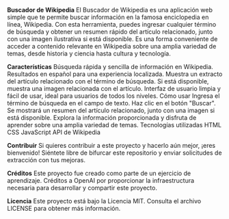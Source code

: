 **Buscador de Wikipedia**
El Buscador de Wikipedia es una aplicación web simple que te permite buscar información en la famosa enciclopedia en línea, Wikipedia. Con esta herramienta, puedes ingresar cualquier término de búsqueda y obtener un resumen rápido del artículo relacionado, junto con una imagen ilustrativa si está disponible. Es una forma conveniente de acceder a contenido relevante en Wikipedia sobre una amplia variedad de temas, desde historia y ciencia hasta cultura y tecnología.

**Características**
Búsqueda rápida y sencilla de información en Wikipedia.
Resultados en español para una experiencia localizada.
Muestra un extracto del artículo relacionado con el término de búsqueda.
Si está disponible, muestra una imagen relacionada con el artículo.
Interfaz de usuario limpia y fácil de usar, ideal para usuarios de todos los niveles.
Cómo usar
Ingresa el término de búsqueda en el campo de texto.
Haz clic en el botón "Buscar".
Se mostrará un resumen del artículo relacionado, junto con una imagen si está disponible.
Explora la información proporcionada y disfruta de aprender sobre una amplia variedad de temas.
Tecnologías utilizadas
HTML
CSS
JavaScript
API de Wikipedia


**Contribuir**
Si quieres contribuir a este proyecto y hacerlo aún mejor, ¡eres bienvenido! Siéntete libre de bifurcar este repositorio y enviar solicitudes de extracción con tus mejoras.

**Créditos**
Este proyecto fue creado como parte de un ejercicio de aprendizaje. Créditos a OpenAI por proporcionar la infraestructura necesaria para desarrollar y compartir este proyecto.

**Licencia**
Este proyecto está bajo la Licencia MIT. Consulta el archivo LICENSE para obtener más información.

